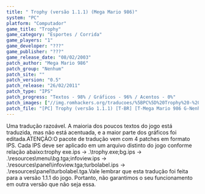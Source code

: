 ```yaml
---
title: " Trophy (versão 1.1.1) (Mega Mario 986)"
system: "PC"
platform: "Computador"
game_title: "Trophy"
game_category: "Esportes / Corrida"
game_players: "1"
game_developer: "???"
game_publisher: "???"
game_release_date: "08/02/2003"
patch_author: "Mega Mario 986"
patch_group: "Nenhum"
patch_site: ""
patch_version: "0.5"
patch_release: "26/02/2011"
patch_type: "IPS"
patch_progress: "Textos - 98% / Gráficos - 96% / Acentos - 0%"
patch_images: ["//img.romhackers.org/traducoes/%5BPC%5D%20Trophy%20-%20Mega%20Mario%20986%20-%201.jpg","//img.romhackers.org/traducoes/%5BPC%5D%20Trophy%20-%20Mega%20Mario%20986%20-%202.jpg","//img.romhackers.org/traducoes/%5BPC%5D%20Trophy%20-%20Mega%20Mario%20986%20-%203.jpg"]
patch_file: "[PC] Trophy (versão 1.1.1) [T-BR] [T-Mega Mario 986 G-Nenhum] [V-0.5 A-2011].zip"
---
```

Uma tradução razoável. A maioria dos poucos textos do jogo está traduzida, mas não está acentuada, e a maior parte dos gráficos foi editada.ATENÇÃO:O pacote de tradução vem com 4 patches em formato IPS. Cada IPS deve ser aplicado em um arquivo distinto do jogo conforme relação abaixo:trophy exe.ips -> .\trophy.exe;bg.ips -> .\resources\menu\bg.tga;infoview.ips -> .\resources\panel\infoview.tga;turbolabel.ips -> .\resources\panel\turbolabel.tga.Vale lembrar que esta tradução foi feita para a versão 1.1.1 do jogo. Portanto, não garantimos o seu funcionamento em outra versão que não seja essa.